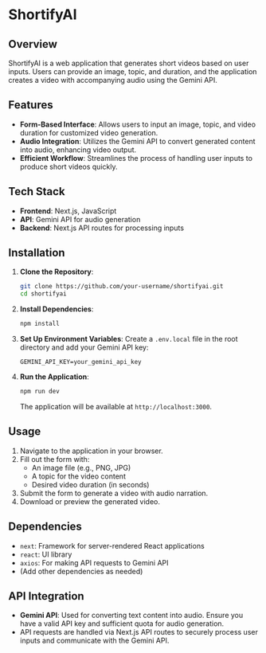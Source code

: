 # ShortifyAI

## Overview
ShortifyAI is a web application that generates short videos based on user inputs. Users can provide an image, topic, and duration, and the application creates a video with accompanying audio using the Gemini API.

## Features
- **Form-Based Interface**: Allows users to input an image, topic, and video duration for customized video generation.
- **Audio Integration**: Utilizes the Gemini API to convert generated content into audio, enhancing video output.
- **Efficient Workflow**: Streamlines the process of handling user inputs to produce short videos quickly.

## Tech Stack
- **Frontend**: Next.js, JavaScript
- **API**: Gemini API for audio generation
- **Backend**: Next.js API routes for processing inputs

## Installation
1. **Clone the Repository**:
   ```bash
   git clone https://github.com/your-username/shortifyai.git
   cd shortifyai
   ```

2. **Install Dependencies**:
   ```bash
   npm install
   ```

3. **Set Up Environment Variables**:
   Create a `.env.local` file in the root directory and add your Gemini API key:
   ```env
   GEMINI_API_KEY=your_gemini_api_key
   ```

4. **Run the Application**:
   ```bash
   npm run dev
   ```
   The application will be available at `http://localhost:3000`.

## Usage
1. Navigate to the application in your browser.
2. Fill out the form with:
   - An image file (e.g., PNG, JPG)
   - A topic for the video content
   - Desired video duration (in seconds)
3. Submit the form to generate a video with audio narration.
4. Download or preview the generated video.

## Dependencies
- `next`: Framework for server-rendered React applications
- `react`: UI library
- `axios`: For making API requests to Gemini API
- (Add other dependencies as needed)

## API Integration
- **Gemini API**: Used for converting text content into audio. Ensure you have a valid API key and sufficient quota for audio generation.
- API requests are handled via Next.js API routes to securely process user inputs and communicate with the Gemini API.
```
